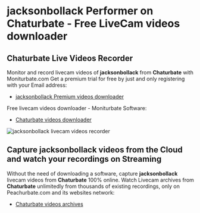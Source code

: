 # jacksonbollack Performer on Chaturbate - Free LiveCam videos downloader

## Chaturbate Live Videos Recorder

Monitor and record livecam videos of **jacksonbollack** from **Chaturbate** with Moniturbate.com
Get a premium trial for free by just and only registering with your Email address:
* [jacksonbollack Premium videos downloader](https://moniturbate.com/request-demo-licence-key.html)

Free livecam videos downloader - Moniturbate Software:
* [Chaturbate videos downloader](https://moniturbate.com/moniturbate-download-software.html)

![jacksonbollack livecam videos recorder](https://peachurnet.com/templates/moniturbate-software.png)


## Capture jacksonbollack videos from the Cloud and watch your recordings on Streaming

Without the need of downloading a software, capture **jacksonbollack** livecam videos from **Chaturbate** 100% online.
Watch Livecam archives from **Chaturbate** unlimitedly from thousands of existing recordings, only on Peachurbate.com and its websites network:
* [Chaturbate videos archives](https://peachurnet.com/)